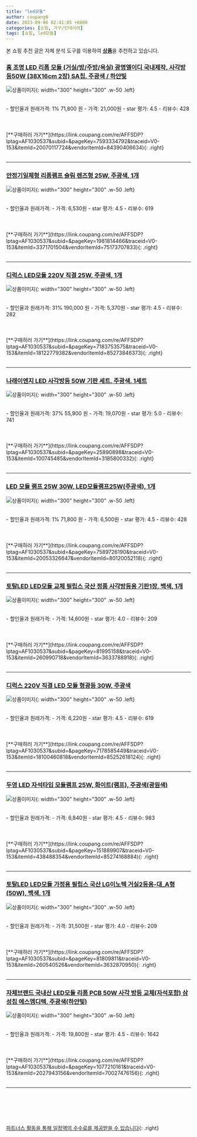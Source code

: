 ```yaml
---
title: "led모듈"
author: coupang6
date: 2023-09-06 02:41:05 +0800
categories: [쇼핑, 가구/인테리어]
tags: [쇼핑, led모듈]
---
```


본 쇼핑 추천 글은 자체 분석 도구를 이용하여 [**상품**](https://link.coupang.com/a/bao1ui)을 추천하고 있습니다.

### [홈 조명 LED 리폼 모듈 (거실/방/주방/욕실) 광명엘이디 국내제작, 사각방등50W (38X16cm 2장) SA칩, 주광색 / 하얀빛](https://link.coupang.com/re/AFFSDP?lptag=AF1030537&subid=&pageKey=7593334792&traceid=V0-153&itemId=20070117724&vendorItemId=84390406634)

![상품이미지](https://thumbnail8.coupangcdn.com/thumbnails/remote/230x230ex/image/vendor_inventory/293a/dc152ff52588f8ae78d647c129bdb303906bea5e6902a79413b390fe6560.jpg){: width="300" height="300" .w-50 .left}


<br>
- 할인율과 원래가격: 1%  71,800   원
- 가격: 21,000원
- star 평가: 4.5
- 리뷰수: 428
<br>
<br>
<br>
<br>
[**구매하러 가기**](https://link.coupang.com/re/AFFSDP?lptag=AF1030537&subid=&pageKey=7593334792&traceid=V0-153&itemId=20070117724&vendorItemId=84390406634){: .right}
<br>
<br>

---

### [안정기일체형 리폼램프 슬림 렌즈형 25W, 주광색, 1개](https://link.coupang.com/re/AFFSDP?lptag=AF1030537&subid=&pageKey=1981814466&traceid=V0-153&itemId=3371701504&vendorItemId=75173707833)

![상품이미지](https://thumbnail9.coupangcdn.com/thumbnails/remote/230x230ex/image/retail/images/2021/04/15/19/9/fec2f5bb-86b4-48e5-b841-f0242611fb52.jpg){: width="300" height="300" .w-50 .left}


<br>
- 할인율과 원래가격: 
- 가격: 6,530원
- star 평가: 4.5
- 리뷰수: 619
<br>
<br>
<br>
<br>
[**구매하러 가기**](https://link.coupang.com/re/AFFSDP?lptag=AF1030537&subid=&pageKey=1981814466&traceid=V0-153&itemId=3371701504&vendorItemId=75173707833){: .right}
<br>
<br>

---

### [디럭스 LED모듈 220V 직결 25W, 주광색, 1개](https://link.coupang.com/re/AFFSDP?lptag=AF1030537&subid=&pageKey=7183753575&traceid=V0-153&itemId=18122779382&vendorItemId=85273846373)

![상품이미지](https://thumbnail6.coupangcdn.com/thumbnails/remote/230x230ex/image/rs_quotation_api/wottqer1/1e848a577ea24094b1c65f71615f7242.jpg){: width="300" height="300" .w-50 .left}


<br>
- 할인율과 원래가격: 31%  190,000   원
- 가격: 5,370원
- star 평가: 4.5
- 리뷰수: 282
<br>
<br>
<br>
<br>
[**구매하러 가기**](https://link.coupang.com/re/AFFSDP?lptag=AF1030537&subid=&pageKey=7183753575&traceid=V0-153&itemId=18122779382&vendorItemId=85273846373){: .right}
<br>
<br>

---

### [나래이엔지 LED 사각방등 50W 기판 세트, 주광색, 1세트](https://link.coupang.com/re/AFFSDP?lptag=AF1030537&subid=&pageKey=25890898&traceid=V0-153&itemId=100745485&vendorItemId=3185800332)

![상품이미지](https://thumbnail8.coupangcdn.com/thumbnails/remote/230x230ex/image/retail/images/2765714289444570-1bbc37ec-2f15-4315-8ba4-8e534a10693b.jpg){: width="300" height="300" .w-50 .left}


<br>
- 할인율과 원래가격: 37%  55,900   원
- 가격: 19,070원
- star 평가: 5.0
- 리뷰수: 741
<br>
<br>
<br>
<br>
[**구매하러 가기**](https://link.coupang.com/re/AFFSDP?lptag=AF1030537&subid=&pageKey=25890898&traceid=V0-153&itemId=100745485&vendorItemId=3185800332){: .right}
<br>
<br>

---

### [LED 모듈 램프 25W 30W, LED모듈램프25W(주광색), 1개](https://link.coupang.com/re/AFFSDP?lptag=AF1030537&subid=&pageKey=7589726190&traceid=V0-153&itemId=20053326647&vendorItemId=80120052118)

![상품이미지](https://thumbnail7.coupangcdn.com/thumbnails/remote/230x230ex/image/vendor_inventory/15ef/0ac7d70b5e9128b622e36982fa62664b4113243ef9a4efa6cade79358057.jpg){: width="300" height="300" .w-50 .left}


<br>
- 할인율과 원래가격: 1%  71,800   원
- 가격: 6,500원
- star 평가: 4.5
- 리뷰수: 428
<br>
<br>
<br>
<br>
[**구매하러 가기**](https://link.coupang.com/re/AFFSDP?lptag=AF1030537&subid=&pageKey=7589726190&traceid=V0-153&itemId=20053326647&vendorItemId=80120052118){: .right}
<br>
<br>

---

### [토탈LED LED모듈 교체 필립스 국산 정품 사각방등용 기판1장, 백색, 1개](https://link.coupang.com/re/AFFSDP?lptag=AF1030537&subid=&pageKey=81995158&traceid=V0-153&itemId=260990718&vendorItemId=3633788918)

![상품이미지](https://thumbnail8.coupangcdn.com/thumbnails/remote/230x230ex/image/vendor_inventory/images/2018/05/17/14/9/c6b7a0e7-5f46-40d1-9ee2-e89e2fab5014.jpg){: width="300" height="300" .w-50 .left}


<br>
- 할인율과 원래가격: 
- 가격: 14,600원
- star 평가: 4.0
- 리뷰수: 209
<br>
<br>
<br>
<br>
[**구매하러 가기**](https://link.coupang.com/re/AFFSDP?lptag=AF1030537&subid=&pageKey=81995158&traceid=V0-153&itemId=260990718&vendorItemId=3633788918){: .right}
<br>
<br>

---

### [디럭스 220V 직결 LED 모듈 형광등 30W, 주광색](https://link.coupang.com/re/AFFSDP?lptag=AF1030537&subid=&pageKey=7178585449&traceid=V0-153&itemId=18100460818&vendorItemId=85252618124)

![상품이미지](https://thumbnail8.coupangcdn.com/thumbnails/remote/230x230ex/image/rs_quotation_api/v96eexdj/cfc2b5982842404ab6422bbc80f5699d.jpg){: width="300" height="300" .w-50 .left}


<br>
- 할인율과 원래가격: 
- 가격: 6,220원
- star 평가: 4.5
- 리뷰수: 619
<br>
<br>
<br>
<br>
[**구매하러 가기**](https://link.coupang.com/re/AFFSDP?lptag=AF1030537&subid=&pageKey=7178585449&traceid=V0-153&itemId=18100460818&vendorItemId=85252618124){: .right}
<br>
<br>

---

### [두영 LED 자석타입 모듈램프 25W, 화이트(램프), 주광색(광원색)](https://link.coupang.com/re/AFFSDP?lptag=AF1030537&subid=&pageKey=151889907&traceid=V0-153&itemId=438488354&vendorItemId=85274168884)

![상품이미지](https://thumbnail8.coupangcdn.com/thumbnails/remote/230x230ex/image/vendor_inventory/0df3/ef7e41e3f6f685239c3c07ae937be9ee50597931689b9b775df201a7391a.jpg){: width="300" height="300" .w-50 .left}


<br>
- 할인율과 원래가격: 
- 가격: 6,840원
- star 평가: 4.5
- 리뷰수: 983
<br>
<br>
<br>
<br>
[**구매하러 가기**](https://link.coupang.com/re/AFFSDP?lptag=AF1030537&subid=&pageKey=151889907&traceid=V0-153&itemId=438488354&vendorItemId=85274168884){: .right}
<br>
<br>

---

### [토탈LED LED모듈 가정용 필립스 국산 LG이노텍 거실2등용-대_A형(50W), 백색, 1개](https://link.coupang.com/re/AFFSDP?lptag=AF1030537&subid=&pageKey=81809811&traceid=V0-153&itemId=260540526&vendorItemId=3632870950)

![상품이미지](https://thumbnail6.coupangcdn.com/thumbnails/remote/230x230ex/image/vendor_inventory/images/2018/04/13/11/2/75121881-e070-42f4-aa31-422c739a319e.jpg){: width="300" height="300" .w-50 .left}


<br>
- 할인율과 원래가격: 
- 가격: 31,500원
- star 평가: 4.0
- 리뷰수: 209
<br>
<br>
<br>
<br>
[**구매하러 가기**](https://link.coupang.com/re/AFFSDP?lptag=AF1030537&subid=&pageKey=81809811&traceid=V0-153&itemId=260540526&vendorItemId=3632870950){: .right}
<br>
<br>

---

### [자체브랜드 국내산 LED모듈 리폼 PCB 50W 사각 방등 교체(자석포함) 삼성칩 에스엠디텍, 주광색(하얀빛)](https://link.coupang.com/re/AFFSDP?lptag=AF1030537&subid=&pageKey=1077210161&traceid=V0-153&itemId=2027943156&vendorItemId=70027476156)

![상품이미지](https://thumbnail6.coupangcdn.com/thumbnails/remote/230x230ex/image/vendor_inventory/1110/91fe954619f4d4e4ea8aca1df95efe64776cf4aee282bf9ab072a6c3c167.jpg){: width="300" height="300" .w-50 .left}


<br>
- 할인율과 원래가격: 
- 가격: 19,800원
- star 평가: 4.5
- 리뷰수: 1642
<br>
<br>
<br>
<br>
[**구매하러 가기**](https://link.coupang.com/re/AFFSDP?lptag=AF1030537&subid=&pageKey=1077210161&traceid=V0-153&itemId=2027943156&vendorItemId=70027476156){: .right}
<br>
<br>

---
<br><br><br><br><br> [파트너스 활동을 통해 일정액의 수수료를 제공받을 수 있습니다](https://link.coupang.com/a/bao1ui){: .right}
